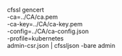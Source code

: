 cfssl gencert \
  -ca=../CA/ca.pem \
  -ca-key=../CA/ca-key.pem \
  -config=../CA/ca-config.json \
  -profile=kubernetes \
  admin-csr.json | cfssljson -bare admin

